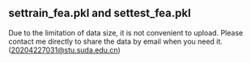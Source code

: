 ## settrain_fea.pkl and settest_fea.pkl
Due to the limitation of data size, it is not convenient to upload. Please contact me directly to share the data by email when you need it.(20204227031@stu.suda.edu.cn)
